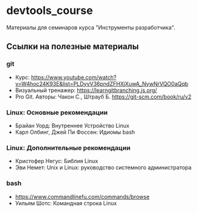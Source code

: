 # devtools_course


Материалы для семинаров курса "Инструменты разработчика".

## Ссылки на полезные материалы
### git
- Курс: https://www.youtube.com/watch?v=W4hoc24K93E&list=PLDyvV36pndZFHXjXuwA_NywNrVQO0aQqb 
- Визуальный тренажер: https://learngitbranching.js.org/
- Pro Git. Авторы: Чакон С., Штрауб Б. https://git-scm.com/book/ru/v2


### Linux: Основные рекомендации
- Брайан Уорд: Внутреннее Устройство Linux
- Карл Олбинг, Джей Пи Фоссен: Идиомы bash


### Linux: Дополнительные рекомендации
- Кристофер Негус: Библия Linux
- Эви Немет: Unix и Linux: руководство системного администратора


### bash
- https://www.commandlinefu.com/commands/browse
- Уильям Шотс: Командная строка Linux 

